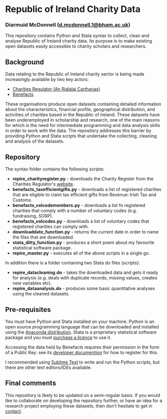 # Republic of Ireland Charity Data

### Diarmuid McDonnell (d.mcdonnell.1@bham.ac.uk)
This repository contains Python and Stata syntax to collect, clean and analyse Republic of Ireland charity data. Its purpose is to make existing open datasets easily accessible to charity scholars and researchers.

## Background

Data relating to the Republic of Ireland charity sector is being made increasingly available by two key actors:
* [Charities Regulator (An Rialalai Carthanas)](http://www.charitiesregulatoryauthority.ie/)
* [Benefacts](https://benefacts.ie/)

These organisations produce open datasets containing detailed information about the characteristics, financial profile, geographical distribution, and activities of charities based in the Republic of Ireland. These datasets have been underemployed in scholarship and research, one of the main reasons for which is the need for intermediate programming and data analysis skills in order to work with the data. The repository addresses this barrier by providing Python and Stata scripts that undertake the collecting, cleaning and analysis of the datasets.

## Repository

The syntax folder contains the following scripts:
* __repire_charityregister.py__ - downloads the Charity Register from the Charities Regulator's [website](https://www.charitiesregulatoryauthority.ie/en/cra/pages/search_a_charity).
* __benefacts_taxefficientgifts.py__ - downloads a list of registered charities that are eligible to claim tax efficient gifts from Revenue: Irish Tax and Customs.
* __benefacts_volcodemembers.py__ - downloads a list fo registered charities that comply with a number of voluntary codes (e.g. fundraising, SORP).
* __benefacts_volcodes.py__ - downloads a list of voluntary codes that registered charities can comply with.
* __downloaddate_function.py__ - returns the current date in order to name the files that are downloaded.
* __stata_ditty_function.py__ - produces a short poem about my favourite statistical software package.
* __repire_master.py__ - executes all of the above scripts in a single go.

In addition there is a folder containing two Stata do files (scripts):
* __repire_datacleaning.do__ - takes the downloaded data and gets it ready for analysis (e.g. deals with duplicate records, missing values, creates new variables etc).
* __repire_dataanalysis.do__ - produces some basic quantitative analyses using the cleaned datasets.

## Pre-requisites

You must have Python and Stata installed on your machine. Python is an open source programming language that can be downloaded and installed using the [Anaconda distribution](https://anaconda.org/anaconda/python).
Stata is a proprietary statistical software package and you must [purchase a licence](https://www.stata.com/products/which-stata-is-right-for-me/) to use it.

Accessing the data held by Benefacts requires their permission in the form of a Public Key: see its [developer documention](https://developer.benefacts.ie/) for how to register for this.

I recommended using [Sublime Text](https://www.sublimetext.com/3) to write and run the Python scripts, but there are other text editors/IDEs available.

## Final comments

This repository is likely to be updated on a semi-regular basis. If you would like to collaborate on developing the repository further, or have an idea for a research project employing these datasets, then don't hesitate to get in [contact](d.mcdonnell.1@bham.ac.uk).
